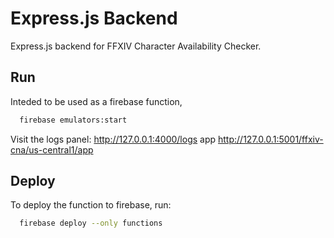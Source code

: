 # Express.js Backend

Express.js backend for FFXIV Character Availability Checker.

## Run

Inteded to be used as a firebase function,

```sh
  firebase emulators:start
```

Visit the logs panel: http://127.0.0.1:4000/logs app http://127.0.0.1:5001/ffxiv-cna/us-central1/app

## Deploy

To deploy the function to firebase, run:

```sh
  firebase deploy --only functions
```
